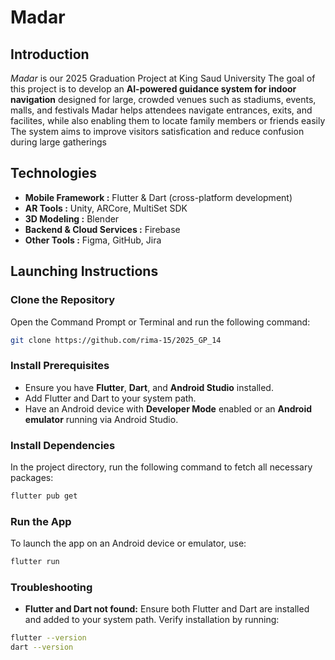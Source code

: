 # Madar
## Introduction 
*Madar* is our 2025 Graduation Project at King Saud University
The goal of this project is to develop an **AI-powered guidance system for indoor navigation** designed for large, crowded venues such as stadiums, events, malls, and festivals
Madar helps attendees navigate entrances, exits, and facilites, while also enabling them to locate family members or friends easily  
The system aims to improve visitors satisfication and reduce confusion during large gatherings

## Technologies 
- **Mobile Framework :** Flutter & Dart (cross-platform development)  
- **AR Tools :** Unity, ARCore, MultiSet SDK  
- **3D Modeling :** Blender  
- **Backend & Cloud Services :** Firebase 
- **Other Tools :** Figma, GitHub, Jira  

## Launching Instructions

### Clone the Repository

Open the Command Prompt or Terminal and run the following command:

```bash
git clone https://github.com/rima-15/2025_GP_14
```

### Install Prerequisites

* Ensure you have **Flutter**, **Dart**, and **Android Studio** installed.
* Add Flutter and Dart to your system path.
* Have an Android device with **Developer Mode** enabled or an **Android emulator** running via Android Studio.

### Install Dependencies

In the project directory, run the following command to fetch all necessary packages:

```bash
flutter pub get
```

### Run the App

To launch the app on an Android device or emulator, use:

```bash
flutter run
```

### Troubleshooting

* **Flutter and Dart not found:** Ensure both Flutter and Dart are installed and added to your system path. Verify installation by running:

```bash
flutter --version
dart --version
```
